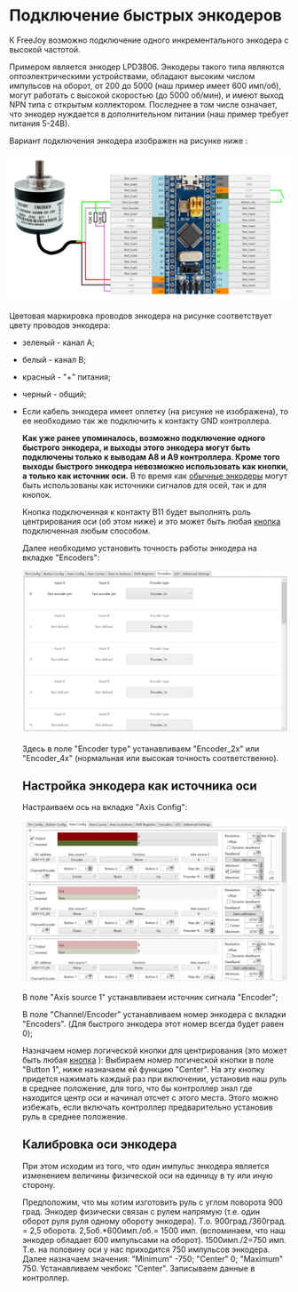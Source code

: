   # Подключение быстрых энкодеров

К FreeJoy возможно подключение одного инкрементального энкодера с высокой частотой.

Примером является энкодер LPD3806.  Энкодеры такого типа являются оптоэлектрическими устройствами, обладают высоким числом импульсов на оборот, от 200 до 5000 (наш пример имеет 600 имп/об), могут работать с высокой скоростью (до 5000 об/мин), и имеют выход NPN типа с открытым коллектором. Последнее в том числе означает, что энкодер нуждается в дополнительном питании (наш пример требует питания 5-24В).

Вариант подключения энкодера изображен на рисунке ниже :

![A1.7](/images/A1.7.jpg)



Цветовая маркировка проводов энкодера на рисунке соответствует цвету проводов энкодера:

- зеленый - канал А;

- белый - канал В;

- красный - "+" питания;

- черный - общий;

- Если кабель энкодера имеет оплетку (на рисунке не изображена), то ее необходимо так же подключить к контакту GND контроллера.

  **Как уже ранее упоминалось, возможно подключение одного быстрого энкодера, и выходы этого энкодера могут быть подключены только к выводам A8 и A9 контроллера. Кроме того выходы быстрого энкодера невозможно использовать как кнопки, а только как источник оси.** В то время как [обычные энкодеры](rus/Подключение-энкодеров.md) могут быть использованы как источники сигналов для осей, так и для кнопок.

  Кнопка подключенная к контакту B11 будет выполнять роль центрирования оси (об этом ниже) и это может быть любая [кнопка](rus/Подключение-кнопок.md) подключенная любым способом.

  

  Далее необходимо установить точность работы энкодера на вкладке "Encoders":

  ![A2.7](/images/A2.7.jpg)

  Здесь в поле "Encoder type" устанавливаем "Encoder_2x" или "Encoder_4x" (нормальная или высокая точность соответственно).

  

  ## Настройка энкодера как источника оси

  

  Настраиваем ось на вкладке "Axis Config":

  ![A3.7](/images/A3.7.jpg)

  В поле "Axis source 1" устанавливаем источник сигнала "Encoder";

  В поле "Channel/Encoder" устанавливаем номер энкодера с вкладки "Encoders". (Для быстрого энкодера этот номер всегда будет равен 0);

  Назначаем номер логической кнопки для центрирования (это может быть любая [кнопка](rus/Подключение-кнопок.md) ): Выбираем номер логической кнопки в поле "Button 1",  ниже назначаем ей функцию "Center". На эту кнопку придется нажимать каждый раз при включении, установив наш руль в среднее положение, для того, что бы контроллер знал где находится центр оси и начинал отсчет с этого места. Этого можно избежать, если включать контроллер предварительно установив руль в среднее положение.

  ## Калибровка оси энкодера

  При этом исходим из того, что один импульс энкодера является изменением величины физической оси на единицу в ту или иную сторону. 

  Предположим, что мы хотим изготовить руль с углом поворота 900 град. Энкодер физически связан с рулем напрямую (т.е. один оборот руля руля одному обороту энкодера). Т.о. 900град./360град. = 2,5 оборота. 2,5об.*600имп./об.= 1500 имп. (вспоминаем, что наш энкодер обладает 600 импульсами на оборот). 1500имп./2=750 имп. Т.е. на половину оси у нас приходится 750 импульсов энкодера. Далее назначаем значения: "Minimum"  -750; "Center" 0; "Maximum" 750. Устанавливаем чекбокс "Center". Записываем данные в контроллер.
